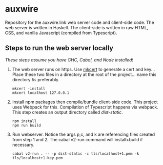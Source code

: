 # auxwire
Repository for the auxwire.link web server code and client-side code. The web server is written in Haskell. The client-side is written in raw HTML, CSS, and vanilla Javascript (compiled from Typescript).

## Steps to run the web server locally

*These steps assume you have GHC, Cabal, and Node installed!*

1. The web server runs on https. Use [mkcert](https://github.com/FiloSottile/mkcert) to generate a cert and key... Place these two files in a directory at the root of the project... name this directory *tls* preferably.
   ```
   mkcert -install
   mkcert localhost 127.0.0.1
   ```
2. Install npm packages then compile/bundle client-side code. This project uses Webpack for this. Compilation of Typescript happens via webpack. This step creates an output directory called *dist-static*.
   ```
   npm install
   npm run build
   ```
3. Run webserver. Notice the args p,c, and k are referencing files created from step 1 and 2. The cabal v2-run command will install+build if necessary.
   ```
   cabal v2-run . -- -p dist-static -c tls/localhost+1.pem -k tls/localhost+1-key.pem
   ```
